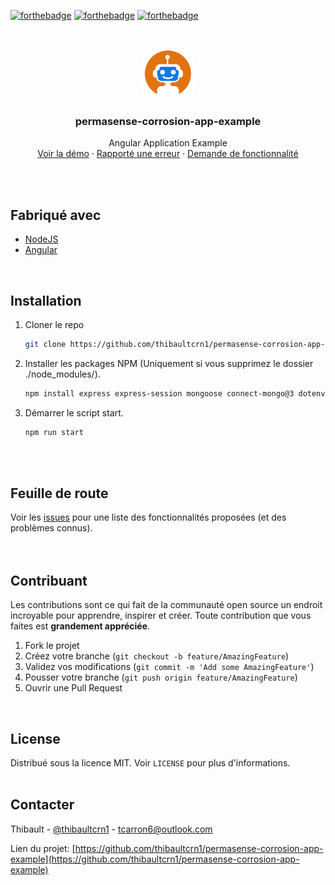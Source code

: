 [![forthebadge](https://forthebadge.com/images/badges/made-with-typescript.svg)](https://www.typescriptlang.org/)
[![forthebadge](https://forthebadge.com/images/badges/uses-git.svg)](https://github.com/)
[![forthebadge](https://forthebadge.com/images/badges/check-it-out.svg)](https://aralium.fr/)

<!-- PROJECT LOGO -->
<br />
<p align="center">
  <a href="https://github.com/thibaultcrn1/permasense-corrosion-app-example">
    <img src="assets/icon.png" alt="Logo" width="80" height="80">
  </a>

  <h3 align="center">permasense-corrosion-app-example</h3>

  <p align="center">
    Angular Application Example
    <br />
    <a href="https://github.com/thibaultcrn1/permasense-corrosion-app-example">Voir la démo</a>
    ·
    <a href="https://github.com/thibaultcrn1/permasense-corrosion-app-example/issues">Rapporté une erreur</a>
    ·
    <a href="https://github.com/thibaultcrn1/permasense-corrosion-app-example/issues">Demande de fonctionnalité</a>
  </p>
</p>
<br />
<br />

## Fabriqué avec
<!-- MADE WITH-->
* [NodeJS](https://nodejs.org/en/)
* [Angular](https://angular.io/)
<br />

## Installation

1. Cloner le repo
   ```sh
   git clone https://github.com/thibaultcrn1/permasense-corrosion-app-example.git
   ```
2. Installer les packages NPM (Uniquement si vous supprimez le dossier ./node_modules/).
   ```sh
   npm install express express-session mongoose connect-mongo@3 dotenv passport passport-discord
   ```
3. Démarrer le script start.
   ```sh
   npm run start
   ```
   
<br />
<br />

<!-- ROADMAP -->
## Feuille de route

Voir les [issues](https://github.com/thibaultcrn1/permasense-corrosion-app-example/issues) pour une liste des fonctionnalités proposées (et des problèmes connus).
<br />
<br />
<br />

<!-- CONTRIBUTING -->
## Contribuant

Les contributions sont ce qui fait de la communauté open source un endroit incroyable pour apprendre, inspirer et créer. Toute contribution que vous faites est **grandement appréciée**.

1. Fork le projet
2. Créez votre branche (`git checkout -b feature/AmazingFeature`)
3. Validez vos modifications (`git commit -m 'Add some AmazingFeature'`)
4. Pousser votre branche (`git push origin feature/AmazingFeature`)
5. Ouvrir une Pull Request
<br />

<!-- LICENSE -->
## License

Distribué sous la licence MIT. Voir `LICENSE` pour plus d'informations.
<br />
<br />

<!-- CONTACT -->
## Contacter

Thibault - [@thibaultcrn1](https://github.com/thibaultcrn1) - tcarron6@outlook.com

Lien du projet: [https://github.com/thibaultcrn1/permasense-corrosion-app-example](https://github.com/thibaultcrn1/permasense-corrosion-app-example)
